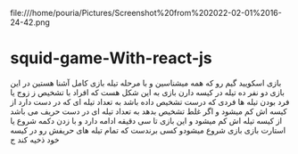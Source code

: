 


 file:///home/pouria/Pictures/Screenshot%20from%202022-02-01%2016-24-42.png






# squid-game-With-react-js
بازی اسکویید گیم رو که همه میشناسین و با مرحله تیله بازی کامل آشنا هستین در این بازی دو نفر ده تیله در کیسه دارن  بازی به این شکل هست که افراد با تشخیص ز زوج یا فرد بودن تیله ها فردی که درست تشخیص داده باشد به تعداد تیله ای که در دست دارد از کیسه اش کم میشود و اگر غلط تشخیص بدهد به تعداد تیله ای در دست حریف می باشد از کیسه تیله اش کم میشود و این بازی تا سی دقیقه ادامه دارد و با زدن دکمه شروع یا استارت بازی بازی شروع میشودو کسی برندست که تمام تیله های حریفش رو در کیسه خود ذخیه کند ج 

